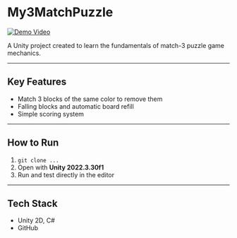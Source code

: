 # My3MatchPuzzle

[![Demo Video](https://img.youtube.com/vi/r1-vaoTmXc4/0.jpg)](https://www.youtube.com/watch?v=r1-vaoTmXc4)

A Unity project created to learn the fundamentals of match-3 puzzle game mechanics.

---

## Key Features
- Match 3 blocks of the same color to remove them
- Falling blocks and automatic board refill
- Simple scoring system

---

## How to Run
1. `git clone ...`
2. Open with **Unity 2022.3.30f1**
3. Run and test directly in the editor

---

## Tech Stack
- Unity 2D, C#
- GitHub
